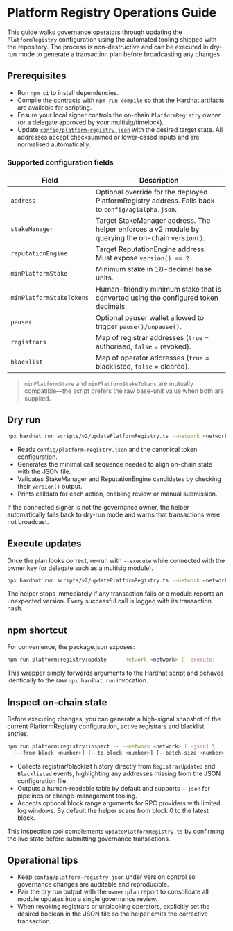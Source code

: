 # Platform Registry Operations Guide

This guide walks governance operators through updating the `PlatformRegistry`
configuration using the automated tooling shipped with the repository. The
process is non-destructive and can be executed in dry-run mode to generate a
transaction plan before broadcasting any changes.

## Prerequisites

- Run `npm ci` to install dependencies.
- Compile the contracts with `npm run compile` so that the Hardhat artifacts are
  available for scripting.
- Ensure your local signer controls the on-chain `PlatformRegistry` owner (or a
  delegate approved by your multisig/timelock).
- Update [`config/platform-registry.json`](../config/platform-registry.json)
  with the desired target state. All addresses accept checksummed or
  lower‑cased inputs and are normalised automatically.

### Supported configuration fields

| Field                    | Description                                                                                        |
| ------------------------ | -------------------------------------------------------------------------------------------------- |
| `address`                | Optional override for the deployed PlatformRegistry address. Falls back to `config/agialpha.json`. |
| `stakeManager`           | Target StakeManager address. The helper enforces a v2 module by querying the on-chain `version()`. |
| `reputationEngine`       | Target ReputationEngine address. Must expose `version() == 2`.                                     |
| `minPlatformStake`       | Minimum stake in 18-decimal base units.                                                            |
| `minPlatformStakeTokens` | Human-friendly minimum stake that is converted using the configured token decimals.                |
| `pauser`                 | Optional pauser wallet allowed to trigger `pause()/unpause()`.                                     |
| `registrars`             | Map of registrar addresses (`true` = authorised, `false` = revoked).                               |
| `blacklist`              | Map of operator addresses (`true` = blacklisted, `false` = cleared).                               |

> `minPlatformStake` and `minPlatformStakeTokens` are mutually compatible—the
> script prefers the raw base-unit value when both are supplied.

## Dry run

```bash
npx hardhat run scripts/v2/updatePlatformRegistry.ts --network <network>
```

- Reads `config/platform-registry.json` and the canonical token configuration.
- Generates the minimal call sequence needed to align on-chain state with the
  JSON file.
- Validates StakeManager and ReputationEngine candidates by checking their
  `version()` output.
- Prints calldata for each action, enabling review or manual submission.

If the connected signer is not the governance owner, the helper automatically
falls back to dry-run mode and warns that transactions were not broadcast.

## Execute updates

Once the plan looks correct, re-run with `--execute` while connected with the
owner key (or delegate such as a multisig module).

```bash
npx hardhat run scripts/v2/updatePlatformRegistry.ts --network <network> --execute
```

The helper stops immediately if any transaction fails or a module reports an
unexpected version. Every successful call is logged with its transaction hash.

## npm shortcut

For convenience, the package.json exposes:

```bash
npm run platform:registry:update -- --network <network> [--execute]
```

This wrapper simply forwards arguments to the Hardhat script and behaves
identically to the raw `npx hardhat run` invocation.

## Inspect on-chain state

Before executing changes, you can generate a high-signal snapshot of the
current PlatformRegistry configuration, active registrars and blacklist entries.

```bash
npm run platform:registry:inspect -- --network <network> [--json] \
  [--from-block <number>] [--to-block <number>] [--batch-size <number>]
```

- Collects registrar/blacklist history directly from `RegistrarUpdated` and
  `Blacklisted` events, highlighting any addresses missing from the JSON
  configuration file.
- Outputs a human-readable table by default and supports `--json` for pipelines
  or change-management tooling.
- Accepts optional block range arguments for RPC providers with limited log
  windows. By default the helper scans from block 0 to the latest block.

This inspection tool complements `updatePlatformRegistry.ts` by confirming the
live state before submitting governance transactions.

## Operational tips

- Keep `config/platform-registry.json` under version control so governance
  changes are auditable and reproducible.
- Pair the dry run output with the `owner:plan` report to consolidate all module
  updates into a single governance review.
- When revoking registrars or unblocking operators, explicitly set the desired
  boolean in the JSON file so the helper emits the corrective transaction.
